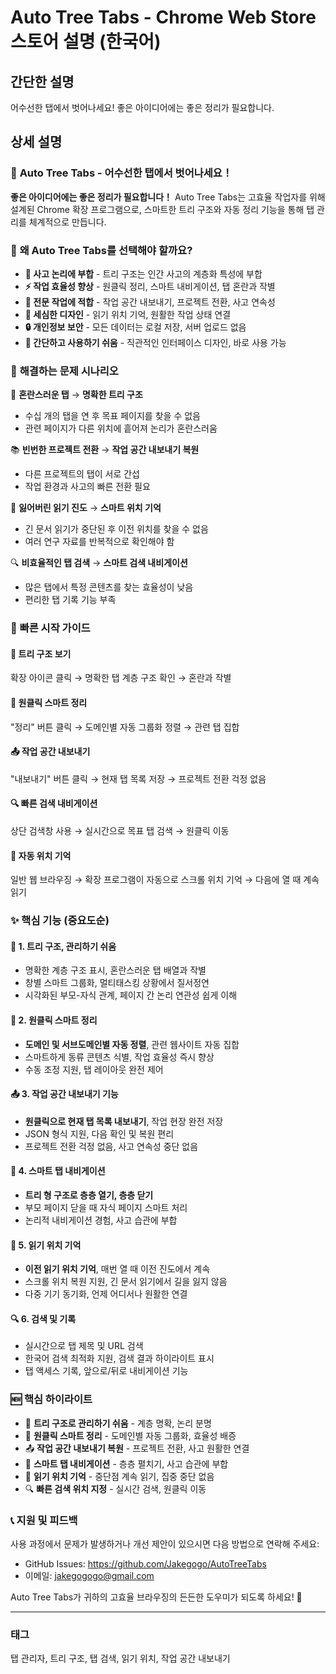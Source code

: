 # Auto Tree Tabs - Chrome Web Store 스토어 설명 (한국어)

## 간단한 설명
어수선한 탭에서 벗어나세요! 좋은 아이디어에는 좋은 정리가 필요합니다.

## 상세 설명

### 🌳 **Auto Tree Tabs - 어수선한 탭에서 벗어나세요！**

**좋은 아이디어에는 좋은 정리가 필요합니다！** Auto Tree Tabs는 고효율 작업자를 위해 설계된 Chrome 확장 프로그램으로, 스마트한 트리 구조와 자동 정리 기능을 통해 탭 관리를 체계적으로 만듭니다.



### 🎯 **왜 Auto Tree Tabs를 선택해야 할까요?**

- **🧠 사고 논리에 부합** - 트리 구조는 인간 사고의 계층화 특성에 부합
- **⚡ 작업 효율성 향상** - 원클릭 정리, 스마트 내비게이션, 탭 혼란과 작별
- **💼 전문 작업에 적합** - 작업 공간 내보내기, 프로젝트 전환, 사고 연속성
- **📍 세심한 디자인** - 읽기 위치 기억, 원활한 작업 상태 연결
- **🔒 개인정보 보안** - 모든 데이터는 로컬 저장, 서버 업로드 없음
- **🎨 간단하고 사용하기 쉬움** - 직관적인 인터페이스 디자인, 바로 사용 가능


### 🚀 **해결하는 문제 시나리오**

🎯 **혼란스러운 탭** → **명확한 트리 구조**
- 수십 개의 탭을 연 후 목표 페이지를 찾을 수 없음
- 관련 페이지가 다른 위치에 흩어져 논리가 혼란스러움

📚 **빈번한 프로젝트 전환** → **작업 공간 내보내기 복원**
- 다른 프로젝트의 탭이 서로 간섭
- 작업 환경과 사고의 빠른 전환 필요

📖 **잃어버린 읽기 진도** → **스마트 위치 기억**
- 긴 문서 읽기가 중단된 후 이전 위치를 찾을 수 없음
- 여러 연구 자료를 반복적으로 확인해야 함

🔍 **비효율적인 탭 검색** → **스마트 검색 내비게이션**
- 많은 탭에서 특정 콘텐츠를 찾는 효율성이 낮음
- 편리한 탭 기록 기능 부족


### 📖 **빠른 시작 가이드**

#### 🌳 **트리 구조 보기**
확장 아이콘 클릭 → 명확한 탭 계층 구조 확인 → 혼란과 작별

#### 🎯 **원클릭 스마트 정리**
"정리" 버튼 클릭 → 도메인별 자동 그룹화 정렬 → 관련 탭 집합

#### 📤 **작업 공간 내보내기**
"내보내기" 버튼 클릭 → 현재 탭 목록 저장 → 프로젝트 전환 걱정 없음

#### 🔍 **빠른 검색 내비게이션**
상단 검색창 사용 → 실시간으로 목표 탭 검색 → 원클릭 이동

#### 📍 **자동 위치 기억**
일반 웹 브라우징 → 확장 프로그램이 자동으로 스크롤 위치 기억 → 다음에 열 때 계속 읽기

### ✨ **핵심 기능** (중요도순)

#### 🌳 **1. 트리 구조, 관리하기 쉬움**
- 명확한 계층 구조 표시, 혼란스러운 탭 배열과 작별
- 창별 스마트 그룹화, 멀티태스킹 상황에서 질서정연
- 시각화된 부모-자식 관계, 페이지 간 논리 연관성 쉽게 이해

#### 🎯 **2. 원클릭 스마트 정리**
- **도메인 및 서브도메인별 자동 정렬**, 관련 웹사이트 자동 집합
- 스마트하게 동류 콘텐츠 식별, 작업 효율성 즉시 향상
- 수동 조정 지원, 탭 레이아웃 완전 제어

#### 📤 **3. 작업 공간 내보내기 기능**
- **원클릭으로 현재 탭 목록 내보내기**, 작업 현장 완전 저장
- JSON 형식 지원, 다음 확인 및 복원 편리
- 프로젝트 전환 걱정 없음, 사고 연속성 중단 없음

#### 🚀 **4. 스마트 탭 내비게이션**
- **트리 형 구조로 층층 열기, 층층 닫기**
- 부모 페이지 닫을 때 자식 페이지 스마트 처리
- 논리적 내비게이션 경험, 사고 습관에 부합

#### 📍 **5. 읽기 위치 기억**
- **이전 읽기 위치 기억**, 매번 열 때 이전 진도에서 계속
- 스크롤 위치 복원 지원, 긴 문서 읽기에서 길을 잃지 않음
- 다중 기기 동기화, 언제 어디서나 원활한 연결

#### 🔍 **6. 검색 및 기록**
- 실시간으로 탭 제목 및 URL 검색
- 한국어 검색 최적화 지원, 검색 결과 하이라이트 표시
- 탭 액세스 기록, 앞으로/뒤로 내비게이션 기능



### 🆕 **핵심 하이라이트**

- 🌳 **트리 구조로 관리하기 쉬움** - 계층 명확, 논리 분명
- 🎯 **원클릭 스마트 정리** - 도메인별 자동 그룹화, 효율성 배증  
- 📤 **작업 공간 내보내기 복원** - 프로젝트 전환, 사고 원활한 연결
- 🚀 **스마트 탭 내비게이션** - 층층 펼치기, 사고 습관에 부합
- 📍 **읽기 위치 기억** - 중단점 계속 읽기, 집중 중단 없음
- 🔍 **빠른 검색 위치 지정** - 실시간 검색, 원클릭 이동

### 📞 **지원 및 피드백**

사용 과정에서 문제가 발생하거나 개선 제안이 있으시면 다음 방법으로 연락해 주세요:
- GitHub Issues: https://github.com/Jakegogo/AutoTreeTabs
- 이메일: jakegogogo@gmail.com

Auto Tree Tabs가 귀하의 고효율 브라우징의 든든한 도우미가 되도록 하세요! 🚀

---

### 태그
탭 관리자, 트리 구조, 탭 검색, 읽기 위치, 작업 공간 내보내기
